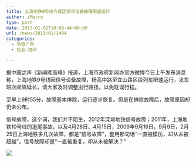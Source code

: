 ```yaml
---
title: 上海地铁9号线今晨因信号设备故障限速运行
author: iMetro
type: post
date: 2013-01-02T10:09:44+00:00
url: /news/2013/01/1494
categories:
  - 地铁广角
  - 社会-坊间

---
```

据中国之声《新闻晚高峰》报道，上海市政府新闻办官方微博今日上午发布消息称，上海地铁9号线因信号设备故障，杨高中路至宜山路区段列车限速运行，发车班次间隔延长，请大家及时调整出行路径，以免耽误行程。

至早上9时55分，故障基本排除，运行逐步恢复。但是在排除故障后，故障原因却仍未公布。

信号故障，这个词，我们并不陌生，2012年深圳地铁信号故障；2011年，上海地铁10号线的追尾事故，以及4月28日、4月15日，2009年9月16日，9月9日，2月25日上海地铁多几次故障，都是“信号故障”，套用那句话“一直被模仿，却从未被超越”。信号故障却是“一直被重复，却从未被解决？”

![][1]

 [1]: http://ww4.sinaimg.cn/bmiddle/742de443jw1e0ezs48nlnj.jpg